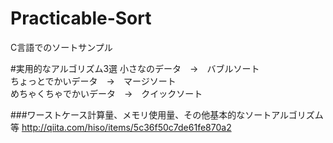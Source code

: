 # Practicable-Sort
C言語でのソートサンプル

#実用的なアルゴリズム3選
小さなのデータ　→　バブルソート  
ちょっとでかいデータ　→　マージソート  
めちゃくちゃでかいデータ　→　クイックソート  
  
  
###ワーストケース計算量、メモリ使用量、その他基本的なソートアルゴリズム等
http://qiita.com/hiso/items/5c36f50c7de61fe870a2
